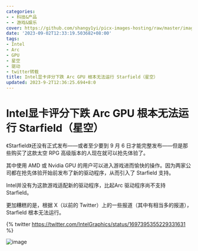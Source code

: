 ```yaml
---
categories:
- - 科技&产品
- - 游戏&娱乐
cover: https://github.com/shangy1yi/picx-images-hosting/raw/master/image.3aswdbbw9jw0.webp
date: '2023-09-02T12:33:19.503682+08:00'
tags:
- Intel
- Arc
- GPU
- 星空
- 驱动
- twitter转载
title: Intel显卡评分下跌 Arc GPU 根本无法运行 Starfield（星空）
updated: 2023-9-2T12:36:25.694+8:0
---
```

# Intel显卡评分下跌 Arc GPU 根本无法运行 Starfield（星空）

《Starfield》还没有正式发布——或者至少要到 9 月 6 日才能完整发布——但是那些购买了这款太空 RPG 高级版本的人现在就可以抢先体验了。

其中使用 AMD 或 Nvidia GPU 的用户可以进入游戏进而愉快的操作。因为两家公司都在抢先体验开始前发布了新的驱动程序，从而引入了 Starfield 支持。

Intel并没有为这款游戏适配新的驱动程序，比起Arc 驱动程序尚不支持 Starfield。

更加糟糕的是，根据 X（以前的 Twitter）上的一些报道（其中有相当多的报道），Starfield 根本无法运行。

{% twitter https://twitter.com/IntelGraphics/status/1697395355229331631 %}

<img src="https://github.com/shangy1yi/picx-images-hosting/raw/master/image.3aswdbbw9jw0.webp" alt="image" />
